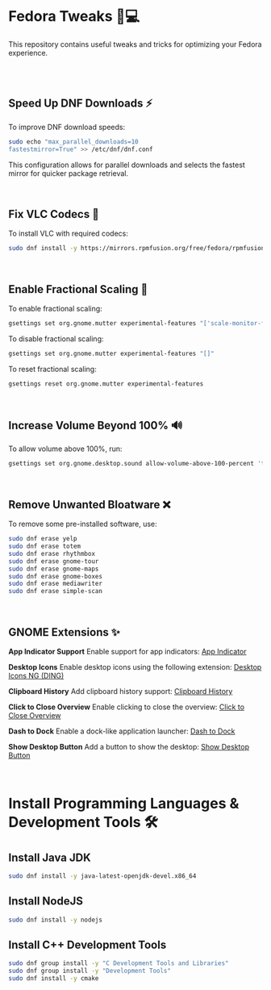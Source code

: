 # Fedora Tweaks 🚀💻

This repository contains useful tweaks and tricks for optimizing your Fedora experience.

<br>

<br>

## Speed Up DNF Downloads ⚡
To improve DNF download speeds:
```bash
sudo echo "max_parallel_downloads=10
fastestmirror=True" >> /etc/dnf/dnf.conf
```
This configuration allows for parallel downloads and selects the fastest mirror for quicker package retrieval.

<br>

## Fix VLC Codecs 🎵

To install VLC with required codecs:
```bash
sudo dnf install -y https://mirrors.rpmfusion.org/free/fedora/rpmfusion-free-release-$(rpm -E %fedora).noarch.rpm https://mirrors.rpmfusion.org/nonfree/fedora/rpmfusion-nonfree-release-$(rpm -E %fedora).noarch.rpm && sudo dnf groupupdate -y multimedia && sudo dnf groupupdate -y sound-and-video && sudo dnf -y install vlc
```
<br>

## Enable Fractional Scaling 📏
To enable fractional scaling:
```bash
gsettings set org.gnome.mutter experimental-features "['scale-monitor-framebuffer']"
```

To disable fractional scaling:
```bash
gsettings set org.gnome.mutter experimental-features "[]"
```

To reset fractional scaling:
```bash
gsettings reset org.gnome.mutter experimental-features
```

<br>

## Increase Volume Beyond 100% 🔊
To allow volume above 100%, run:
```bash
gsettings set org.gnome.desktop.sound allow-volume-above-100-percent 'true'
```

<br>

## Remove Unwanted Bloatware ❌
To remove some pre-installed software, use:
```bash
sudo dnf erase yelp
sudo dnf erase totem
sudo dnf erase rhythmbox
sudo dnf erase gnome-tour
sudo dnf erase gnome-maps
sudo dnf erase gnome-boxes
sudo dnf erase mediawriter
sudo dnf erase simple-scan
```

<br>

## GNOME Extensions ✨
**App Indicator Support**
Enable support for app indicators: [App Indicator](https://extensions.gnome.org/extension/615/appindicator-support)

**Desktop Icons**
Enable desktop icons using the following extension: [Desktop Icons NG (DING)](https://extensions.gnome.org/extension/2087/desktop-icons-ng-ding)

**Clipboard History**
Add clipboard history support: [Clipboard History](https://extensions.gnome.org/extension/4839/clipboard-history)

**Click to Close Overview**
Enable clicking to close the overview: [Click to Close Overview](https://extensions.gnome.org/extension/3826/click-to-close-overview)

**Dash to Dock**
Enable a dock-like application launcher: [Dash to Dock](https://extensions.gnome.org/extension/307/dash-to-dock)

**Show Desktop Button**
Add a button to show the desktop: [Show Desktop Button](https://extensions.gnome.org/extension/1194/show-desktop-button)

<br>

# Install Programming Languages & Development Tools 🛠️

## Install Java JDK
```bash
sudo dnf install -y java-latest-openjdk-devel.x86_64
```

## Install NodeJS
```bash
sudo dnf install -y nodejs
```

## Install C++ Development Tools
```bash
sudo dnf group install -y "C Development Tools and Libraries"
sudo dnf group install -y "Development Tools"
sudo dnf install -y cmake
```

